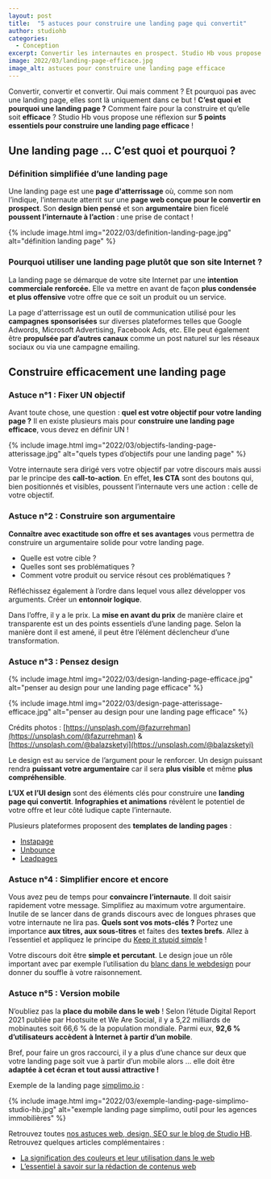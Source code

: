 ```yaml
---
layout: post
title:  "5 astuces pour construire une landing page qui convertit"
author: studiohb
categories:
  - Conception
excerpt: Convertir les internautes en prospect. Studio Hb vous propose une réflexion sur 5 points essentiels pour construire une landing page efficace !
image: 2022/03/landing-page-efficace.jpg
image_alt: astuces pour construire une landing page efficace
---
```


Convertir, convertir et convertir. Oui mais comment ? Et pourquoi pas avec une landing page, elles sont là uniquement dans ce but ! **C’est quoi et pourquoi une landing page ?** Comment faire pour la construire et qu’elle soit **efficace** ? Studio Hb vous propose une réflexion sur **5 points essentiels pour construire une landing page efficace** !

## Une landing page … C’est quoi et pourquoi ?

### Définition simplifiée d’une landing page

Une landing page est une **page d'atterrissage** où, comme son nom l’indique, l’internaute atterrit sur une **page web conçue pour le convertir en prospect**.
Son **design bien pensé** et son **argumentaire** bien ficelé **poussent l’internaute à l’action** : une prise de contact !

{% include image.html img="2022/03/definition-landing-page.jpg" alt="définition landing page" %}

### Pourquoi utiliser une landing page plutôt que son site Internet ?

La landing page se démarque de votre site Internet par une **intention commerciale renforcée.** Elle va mettre en avant de façon **plus condensée et plus offensive** votre offre que ce soit un produit ou un service.

La page d'atterrissage est un outil de communication utilisé pour les **campagnes sponsorisées** sur diverses plateformes telles que Google Adwords, Microsoft Advertising, Facebook Ads, etc. Elle peut également être **propulsée par d’autres canaux** comme un post naturel sur les réseaux sociaux ou via une campagne emailing.

## Construire efficacement une landing page

### Astuce n°1 : Fixer UN objectif

Avant toute chose, une question : **quel est votre objectif pour votre landing page ?** Il en existe plusieurs mais pour **construire une landing page efficace**, vous devez en définir UN !

{% include image.html img="2022/03/objectifs-landing-page-atterissage.jpg" alt="quels types d’objectifs pour une landing page" %}

Votre internaute sera dirigé vers votre objectif par votre discours mais aussi par le principe des **call-to-action**. En effet, **les CTA** sont des boutons qui, bien positionnés et visibles, poussent l’internaute vers une action : celle de votre objectif.

### Astuce n°2 : Construire son argumentaire

**Connaître avec exactitude son offre et ses avantages** vous permettra de construire un argumentaire solide pour votre landing page.

- Quelle est votre cible ?
- Quelles sont ses problématiques ?
- Comment votre produit ou service résout ces problématiques ?

Réfléchissez également à l’ordre dans lequel vous allez développer vos arguments. Créer un **entonnoir logique**.

Dans l’offre, il y a le prix. La **mise en avant du prix** de manière claire et transparente est un des points essentiels d’une landing page. Selon la manière dont il est amené, il peut être l’élément déclencheur d’une transformation.

### Astuce n°3 : Pensez design

{% include image.html img="2022/03/design-landing-page-efficace.jpg" alt="penser au  design pour une landing page efficace" %}

{% include image.html img="2022/03/design-page-atterissage-efficace.jpg" alt="penser au  design pour une landing page efficace" %}

Crédits photos : [https://unsplash.com/@fazurrehman](https://unsplash.com/@fazurrehman) & [https://unsplash.com/@balazsketyi](https://unsplash.com/@balazsketyi)

Le design est au service de l’argument pour le renforcer. Un design puissant rendra **puissant votre argumentaire** car il sera **plus visible** et même **plus compréhensible**.

**L’UX et l’UI design** sont des éléments clés pour construire une **landing page qui convertit**. **Infographies et animations** révèlent le potentiel de votre offre et leur côté ludique capte l’internaute.

Plusieurs plateformes proposent des **templates de landing pages** :

- [Instapage](https://instapage.com/)
- [Unbounce](https://unbounce.com)
- [Leadpages](https://www.leadpages.com/)

### Astuce n°4 : Simplifier encore et encore

Vous avez peu de temps pour **convaincre l’internaute**. Il doit saisir rapidement votre message. Simplifiez au maximum votre argumentaire. Inutile de se lancer dans de grands discours avec de longues phrases que votre internaute ne lira pas. **Quels sont vos mots-clés ?** Portez une importance **aux titres, aux sous-titres** et faites des **textes brefs**. Allez à l’essentiel et appliquez le principe du [Keep it stupid simple](https://blog.studio-hb.com/keep-it-stupid-simple-ou-comment-faire-simple-en-d%C3%A9veloppement-web/) !

Votre discours doit être **simple et percutant**. Le design joue un rôle important avec par exemple l’utilisation du [blanc dans le webdesign](https://blog.studio-hb.com/l-utilisation-du-blanc-en-webdesign-le-grand-mechant-blanc/) pour donner du souffle à votre raisonnement.

### Astuce n°5 : Version mobile

N’oubliez pas la **place du mobile dans le web** !
Selon l’étude Digital Report 2021 publiée par Hootsuite et We Are Social, il y a 5,22 milliards de mobinautes soit 66,6 % de la population mondiale. Parmi eux, **92,6 % d’utilisateurs accèdent à Internet à partir d’un mobile**.

Bref, pour faire un gros raccourci, il y a plus d’une chance sur deux que votre landing page soit vue à partir d’un mobile alors … elle doit être **adaptée à cet écran et tout aussi attractive !**

Exemple de la landing page [simplimo.io](https://simplimo.io/) :

{% include image.html img="2022/03/exemple-landing-page-simplimo-studio-hb.jpg" alt="exemple landing page simplimo, outil pour les agences immobilières" %}

Retrouvez toutes [nos astuces web, design, SEO sur le blog de Studio HB](https://blog.studio-hb.com/). Retrouvez quelques articles complémentaires :

- [La signification des couleurs et leur utilisation dans le web](https://blog.studio-hb.com/la-signification-des-couleurs-et-leur-utilisation-dans-le-web/)
- [L’essentiel à savoir sur la rédaction de contenus web](https://blog.studio-hb.com/l-essentiel-contenus-web/)
